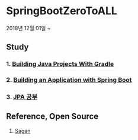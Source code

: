# SpringBootZeroToALL
2018년 12월 01일 ~

## Study
### 1. [Building Java Projects With Gradle](https://github.com/pasudo123/SpringBootZeroToALL/blob/master/1.%20Building%20Java%20Projects%20With%20Gradle/README.md)

### 2. [Building an Application with Spring Boot](https://github.com/pasudo123/SpringBootZeroToALL/blob/master/2.%20Building%20an%20Application%20with%20Spring%20Boot/README.md)

### 3. [JPA 공부](https://github.com/pasudo123/SpringBootZeroToALL/blob/master/3.%20Study%20JPA/README.md)

## Reference, Open Source
1. [Sagan](https://github.com/spring-io/sagan)

